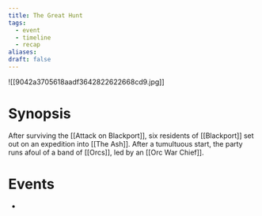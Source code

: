 ```yaml
---
title: The Great Hunt
tags:
  - event
  - timeline
  - recap
aliases: 
draft: false
---
```

![[9042a3705618aadf3642822622668cd9.jpg]]
# Synopsis
After surviving the [[Attack on Blackport]], six residents of [[Blackport]] set out on an expedition into [[The Ash]]. After a tumultuous start, the party runs afoul of a band of [[Orcs]], led by an [[Orc War Chief]].
# Events
* 

<div class="ob-timelines"
	data-title="The Great Hunt"
	data-description="The Expedition runs off course and into a band of Orcs pursuing a long lost prize"
	data-start-date="223-04-30-00"
	data-era="DCA">
</div>
